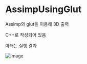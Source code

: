 # AssimpUsingGlut
Assimp와 glut을 이용해 3D 출력

C++로 작성되어 있음

아래는 실행 결과


![image](https://user-images.githubusercontent.com/12217092/215034201-68d349ab-82df-4a2c-b484-e5c5b22426c6.png)
